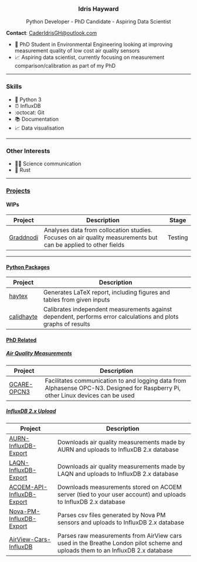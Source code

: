 <h3 align=center>
	Idris Hayward
</h3>
<p align=center>
Python Developer - PhD Candidate - Aspiring Data Scientist
<p/>

**Contact**: CaderIdrisGH@outlook.com

- :dash: PhD Student in Environmental Engineering looking at improving measurement quality of low cost air quality sensors
- :chart_with_upwards_trend: Aspiring data scientist, currently focusing on measurement comparison/calibration as part of my PhD

---

<h3>
	Skills
</h3>

- :snake: Python 3
- :alarm_clock: InfluxDB
- :octocat: Git 
- :books: Documentation
- :chart_with_upwards_trend: Data visualisation



---

<h3>
	Other Interests 
</h3>

- :scientist: Science communication
- :crab: Rust


---

<h3>
	<a href="https://github.com/CaderIdris?tab=repositories">Projects</a>
</h3>

<h4>
	WIPs
</h4>

|Project|Description|Stage|
|---|---|---|
|[Graddnodi](https://github.com/CaderIdris/Graddnodi)|Analyses data from collocation studies. Focuses on air quality measurements but can be applied to other fields|Testing|

---

<h4>
	<a href="https://github.com/stars/CaderIdris/lists/python-packages">Python Packages</a>
</h4>

|Project|Description|
|---|---|
|[haytex](https://github.com/CaderIdris/haytex)|Generates LaTeX report, including figures and tables from given inputs|
|[calidhayte](https://github/com/CaderIdris/calidhayte)|Calibrates independent measurements against dependent, performs error calculations and plots graphs of results|

<h4>
	<a href="https://github.com/stars/CaderIdris/lists/phd">PhD Related</a>
</h4>

<!--
<h5>
	<a href="https://github.com/stars/CaderIdris/lists/phd">Data Analysis</a>
</h5>

|Project|Description|
|---|---|

-->

<h5>
	<a href="https://github.com/stars/CaderIdris/lists/air-quality-measurements">Air Quality Measurements</a>
</h5>

|Project|Description|
|---|---|
|[GCARE-OPCN3](https://github.com/CaderIdris/GCARE-OPCN3)|Facilitates communication to and logging data from Alphasense OPC-N3. Designed for Raspberry Pi, other Linux devices can be used|

<h5>
	<a href="https://github.com/stars/CaderIdris/lists/influxdb-2-x-upload">InfluxDB 2.x Upload</a>
</h5>

|Project|Description|
|---|---|
|[AURN-InfluxDB-Export](https://github.com/CaderIdris/AURN-InfluxDB-Export)|Downloads air quality measurements made by AURN and uploads to InfluxDB 2.x database|
|[LAQN-InfluxDB-Export](https://github.com/CaderIdris/LAQN-InfluxDB-Export)|Downloads air quality measurements made by LAQN and uploads to InfluxDB 2.x database|
|[ACOEM-API-InfluxDB-Export](https://github.com/CaderIdris/ACOEM-API-InfluxDB-Export)|Downloads measurements stored on ACOEM server (tied to your user account) and uploads to InfluxDB 2.x database|
|[Nova-PM-InfluxDB-Export](https://github.com/CaderIdris/Nova-PM-InfluxDB-Export)|Parses csv files generated by Nova PM sensors and uploads to InfluxDB 2.x database|
|[AirView-Cars-InfluxDB](https://github.com/CaderIdris/AirView-Cars-InfluxDB)|Parses raw measurements from AirView cars used in the Breathe London pilot scheme and uploads them to an InfluxDB 2.x database|



<!--
**CaderIdris/CaderIdris** is a ✨ _special_ ✨ repository because its `README.md` (this file) appears on your GitHub profile.

Here are some ideas to get you started:

- 🔭 I’m currently working on ...
- 🌱 I’m currently learning ...
- 👯 I’m looking to collaborate on ...
- 🤔 I’m looking for help with ...
- 💬 Ask me about ...
- 📫 How to reach me: ...
- 😄 Pronouns: ...
- ⚡ Fun fact: ...
-->
